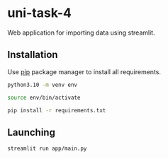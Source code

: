 # uni-task-4
Web application for importing data using streamlit.


## Installation

Use [pip](https://pip.pypa.io/en/stable/) package manager to install all requirements.

```bash
python3.10 -m venv env

source env/bin/activate

pip install -r requirements.txt
```

## Launching


```bash
streamlit run app/main.py
```
